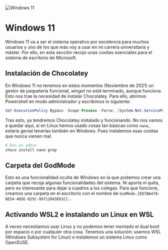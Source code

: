 ![Windows 11](https://img.shields.io/badge/Windows%2011-0078D4?style=for-the-badge&logo=microsoft&logoColor=white)

# Windows 11

Windows 11 va a ser el sistema operativo por excelencia para muchos usuarios y uno de los que más voy a usar en mi carrera universitaria y máster. Por ello, en esta sección recojo unas cositas esenciales para el sistema de escritorio de Microsoft.

## Instalación de Chocolatey

En Windows 11 no tenemos en estos momentos (Noviembre de 2021) un gestor de paquetería funcional, _winget_ no está terminado, aunque funciona. Esto nos trae la necesidad de instalar Chocolatey.
Para ello, abrimos Powershell en modo administrador y escribimos lo siguiente:

```powershell
Set-ExecutionPolicy Bypass -Scope Process -Force; [System.Net.ServicePointManager]::SecurityProtocol = [System.Net.ServicePointManager]::SecurityProtocol -bor 3072; iex ((New-Object System.Net.WebClient).DownloadString('https://community.chocolatey.org/install.ps1'))
```

Tras esto, ya tendremos Chocolatey instalado y funcionando. No nos vamos a quedar aquí, si en Linux hemos usado cosas tan básicas como ```nano```, estaría genial tenerlas también en Windows. Pues instalemos esas cositas que nunca vienen mal:

```powershell
# Run as admin
choco install nano grep
```

## Carpeta del GodMode

Esto es una funcionalidad oculta de Windows en la que podemos crear una carpeta que recoja algunas funcionalidades del sistema. Ni aporta ni quita, pero es interesante para dejar a cuadros a los colegas. Para que funcione, creamos una carpeta en el escritorio con el nombre de ```GodMode.{ED7BA470-8E54-465E-825C-99712043E01C}.```.

## Activando WSL2 e instalando un Linux en WSL

A veces necesitamos usar Linux y no podemos tener montado el dual boot por espacio o por cualquier otra cosa. Tenemos una solución: usemos WSL (Windows Subsystem for Linux) e instalemos un sistema Linux como OpenSUSE.

